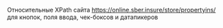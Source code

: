 Относительные XPath сайта https://online.sber.insure/store/propertyins/ для кнопок, поля ввода, чек-боксов и датапикеров
